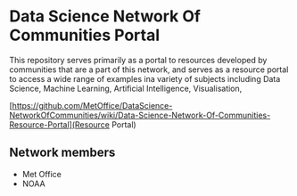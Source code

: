 # Data Science Network Of Communities Portal
This repository serves primarily as a portal to resources developed by communities that are a part of this network, and serves as a resource portal to access a wide range of examples ina variety of subjects including Data Science, Machine Learning, Artificial Intelligence, Visualisation, 

[https://github.com/MetOffice/DataScience-NetworkOfCommunities/wiki/Data-Science-Network-Of-Communities-Resource-Portal](Resource Portal)

## Network members
* Met Office
* NOAA


